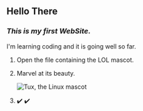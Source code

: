 ## Hello There
### _This is my first WebSite._
I'm learning coding and it is going well so far.


1.  Open the file containing the LOL mascot.
2.  Marvel at its beauty.

    ![Tux, the Linux mascot](https://d33wubrfki0l68.cloudfront.net/e7ed9fe4bafe46e275c807d63591f85f9ab246ba/e2d28/assets/images/tux.png)
	
3. 	:heavy_check_mark: :heavy_check_mark:



